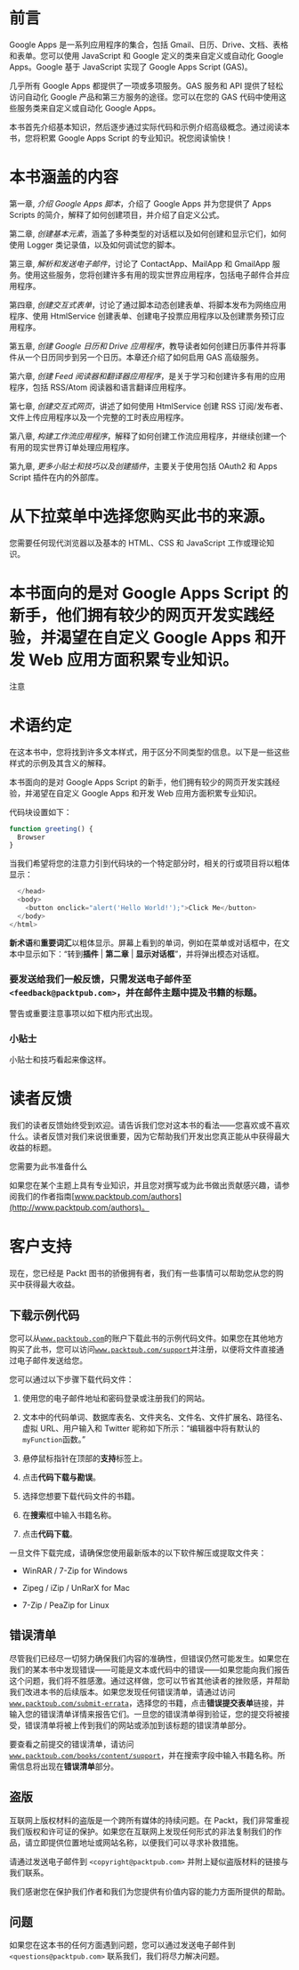 # 前言

Google Apps 是一系列应用程序的集合，包括 Gmail、日历、Drive、文档、表格和表单。您可以使用 JavaScript 和 Google 定义的类来自定义或自动化 Google Apps。Google 基于 JavaScript 实现了 Google Apps Script (GAS)。

几乎所有 Google Apps 都提供了一项或多项服务。GAS 服务和 API 提供了轻松访问自动化 Google 产品和第三方服务的途径。您可以在您的 GAS 代码中使用这些服务类来自定义或自动化 Google Apps。

本书首先介绍基本知识，然后逐步通过实际代码和示例介绍高级概念。通过阅读本书，您将积累 Google Apps Script 的专业知识。祝您阅读愉快！

# 本书涵盖的内容

第一章, *介绍 Google Apps 脚本*，介绍了 Google Apps 并为您提供了 Apps Scripts 的简介，解释了如何创建项目，并介绍了自定义公式。

第二章, *创建基本元素*，涵盖了多种类型的对话框以及如何创建和显示它们，如何使用 Logger 类记录值，以及如何调试您的脚本。

第三章, *解析和发送电子邮件*，讨论了 ContactApp、MailApp 和 GmailApp 服务。使用这些服务，您将创建许多有用的现实世界应用程序，包括电子邮件合并应用程序。

第四章, *创建交互式表单*，讨论了通过脚本动态创建表单、将脚本发布为网络应用程序、使用 HtmlService 创建表单、创建电子投票应用程序以及创建票务预订应用程序。

第五章, *创建 Google 日历和 Drive 应用程序*，教导读者如何创建日历事件并将事件从一个日历同步到另一个日历。本章还介绍了如何启用 GAS 高级服务。

第六章, *创建 Feed 阅读器和翻译器应用程序*，是关于学习和创建许多有用的应用程序，包括 RSS/Atom 阅读器和语言翻译应用程序。

第七章, *创建交互式网页*，讲述了如何使用 HtmlService 创建 RSS 订阅/发布者、文件上传应用程序以及一个完整的工时表应用程序。

第八章, *构建工作流应用程序*，解释了如何创建工作流应用程序，并继续创建一个有用的现实世界订单处理应用程序。

第九章, *更多小贴士和技巧以及创建插件*，主要关于使用包括 OAuth2 和 Apps Script 插件在内的外部库。

# 从下拉菜单中选择您购买此书的来源。

您需要任何现代浏览器以及基本的 HTML、CSS 和 JavaScript 工作或理论知识。

# 本书面向的是对 Google Apps Script 的新手，他们拥有较少的网页开发实践经验，并渴望在自定义 Google Apps 和开发 Web 应用方面积累专业知识。

注意

# 术语约定

在这本书中，您将找到许多文本样式，用于区分不同类型的信息。以下是一些这些样式的示例及其含义的解释。

本书面向的是对 Google Apps Script 的新手，他们拥有较少的网页开发实践经验，并渴望在自定义 Google Apps 和开发 Web 应用方面积累专业知识。

代码块设置如下：

```js
function greeting() {
  Browser
}
```

当我们希望将您的注意力引到代码块的一个特定部分时，相关的行或项目将以粗体显示：

```js
  </head>
  <body>
    <button onclick="alert('Hello World!');">Click Me</button>
  </body>
</html>
```

**新术语**和**重要词汇**以粗体显示。屏幕上看到的单词，例如在菜单或对话框中，在文本中显示如下：“转到**插件** | **第二章** | **显示对话框**”，并将弹出模态对话框。

### 要发送给我们一般反馈，只需发送电子邮件至`<feedback@packtpub.com>`，并在邮件主题中提及书籍的标题。

警告或重要注意事项以如下框内形式出现。

### 小贴士

小贴士和技巧看起来像这样。

# 读者反馈

我们的读者反馈始终受到欢迎。请告诉我们您对这本书的看法——您喜欢或不喜欢什么。读者反馈对我们来说很重要，因为它帮助我们开发出您真正能从中获得最大收益的标题。

您需要为此书准备什么

如果您在某个主题上具有专业知识，并且您对撰写或为此书做出贡献感兴趣，请参阅我们的作者指南[www.packtpub.com/authors](http://www.packtpub.com/authors)。

# 客户支持

现在，您已经是 Packt 图书的骄傲拥有者，我们有一些事情可以帮助您从您的购买中获得最大收益。

## 下载示例代码

您可以从[`www.packtpub.com`](http://www.packtpub.com)的账户下载此书的示例代码文件。如果您在其他地方购买了此书，您可以访问[`www.packtpub.com/support`](http://www.packtpub.com/support)并注册，以便将文件直接通过电子邮件发送给您。

您可以通过以下步骤下载代码文件：

1.  使用您的电子邮件地址和密码登录或注册我们的网站。

1.  文本中的代码单词、数据库表名、文件夹名、文件名、文件扩展名、路径名、虚拟 URL、用户输入和 Twitter 昵称如下所示：“编辑器中将有默认的`myFunction`函数。”

1.  悬停鼠标指针在顶部的**支持**标签上。

1.  点击**代码下载与勘误**。

1.  选择您想要下载代码文件的书籍。

1.  在**搜索**框中输入书籍名称。

1.  点击**代码下载**。

一旦文件下载完成，请确保您使用最新版本的以下软件解压或提取文件夹：

+   WinRAR / 7-Zip for Windows

+   Zipeg / iZip / UnRarX for Mac

+   7-Zip / PeaZip for Linux

## 错误清单

尽管我们已经尽一切努力确保我们内容的准确性，但错误仍然可能发生。如果您在我们的某本书中发现错误——可能是文本或代码中的错误——如果您能向我们报告这个问题，我们将不胜感激。通过这样做，您可以节省其他读者的挫败感，并帮助我们改进本书的后续版本。如果您发现任何错误清单，请通过访问 [`www.packtpub.com/submit-errata`](http://www.packtpub.com/submit-errata)，选择您的书籍，点击**错误提交表单**链接，并输入您的错误清单详情来报告它们。一旦您的错误清单得到验证，您的提交将被接受，错误清单将被上传到我们的网站或添加到该标题的错误清单部分。

要查看之前提交的错误清单，请访问 [`www.packtpub.com/books/content/support`](https://www.packtpub.com/books/content/support)，并在搜索字段中输入书籍名称。所需信息将出现在**错误清单**部分。

## 盗版

互联网上版权材料的盗版是一个跨所有媒体的持续问题。在 Packt，我们非常重视我们版权和许可证的保护。如果您在互联网上发现任何形式的非法复制我们的作品，请立即提供位置地址或网站名称，以便我们可以寻求补救措施。

请通过发送电子邮件到 `<copyright@packtpub.com>` 并附上疑似盗版材料的链接与我们联系。

我们感谢您在保护我们作者和我们为您提供有价值内容的能力方面所提供的帮助。

## 问题

如果您在这本书的任何方面遇到问题，您可以通过发送电子邮件到 `<questions@packtpub.com>` 联系我们，我们将尽力解决问题。
